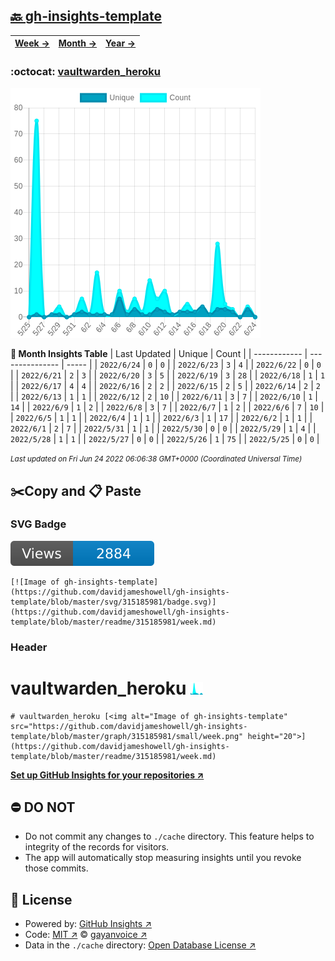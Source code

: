 ## [🔙 gh-insights-template](https://github.com/davidjameshowell/gh-insights-template)
| [**Week →**](https://github.com/davidjameshowell/gh-insights-template/blob/master/readme/315185981/week.md) | [**Month →**](https://github.com/davidjameshowell/gh-insights-template/blob/master/readme/315185981/month.md) | [**Year →**](https://github.com/davidjameshowell/gh-insights-template/blob/master/readme/315185981/year.md) |
 | ------------ | --------------- | ----- |

### :octocat: [vaultwarden_heroku](https://github.com/davidjameshowell/vaultwarden_heroku)
![Image of gh-insights-template](https://github.com/davidjameshowell/gh-insights-template/blob/master/graph/315185981/large/month.png)

**:calendar: Month Insights Table**
| Last Updated | Unique | Count |
 | ------------ | --------------- | ----- |
 | `2022/6/24` |  `0` | `0` |
 | `2022/6/23` |  `3` | `4` |
 | `2022/6/22` |  `0` | `0` |
 | `2022/6/21` |  `2` | `3` |
 | `2022/6/20` |  `3` | `5` |
 | `2022/6/19` |  `3` | `28` |
 | `2022/6/18` |  `1` | `1` |
 | `2022/6/17` |  `4` | `4` |
 | `2022/6/16` |  `2` | `2` |
 | `2022/6/15` |  `2` | `5` |
 | `2022/6/14` |  `2` | `2` |
 | `2022/6/13` |  `1` | `1` |
 | `2022/6/12` |  `2` | `10` |
 | `2022/6/11` |  `3` | `7` |
 | `2022/6/10` |  `1` | `14` |
 | `2022/6/9` |  `1` | `2` |
 | `2022/6/8` |  `3` | `7` |
 | `2022/6/7` |  `1` | `2` |
 | `2022/6/6` |  `7` | `10` |
 | `2022/6/5` |  `1` | `1` |
 | `2022/6/4` |  `1` | `1` |
 | `2022/6/3` |  `1` | `17` |
 | `2022/6/2` |  `1` | `1` |
 | `2022/6/1` |  `2` | `7` |
 | `2022/5/31` |  `1` | `1` |
 | `2022/5/30` |  `0` | `0` |
 | `2022/5/29` |  `1` | `4` |
 | `2022/5/28` |  `1` | `1` |
 | `2022/5/27` |  `0` | `0` |
 | `2022/5/26` |  `1` | `75` |
 | `2022/5/25` |  `0` | `0` |

<small><i>Last updated on Fri Jun 24 2022 06:06:38 GMT+0000 (Coordinated Universal Time)</i></small>

## ✂️Copy and 📋 Paste
### SVG Badge
[![Image of gh-insights-template](https://github.com/davidjameshowell/gh-insights-template/blob/master/svg/315185981/badge.svg)](https://github.com/davidjameshowell/gh-insights-template/blob/master/readme/315185981/week.md)
```readme
[![Image of gh-insights-template](https://github.com/davidjameshowell/gh-insights-template/blob/master/svg/315185981/badge.svg)](https://github.com/davidjameshowell/gh-insights-template/blob/master/readme/315185981/week.md)
```
### Header
# vaultwarden_heroku [<img alt="Image of gh-insights-template" src="https://github.com/davidjameshowell/gh-insights-template/blob/master/graph/315185981/small/week.png" height="20">](https://github.com/davidjameshowell/gh-insights-template/blob/master/readme/315185981/week.md)
```readme
# vaultwarden_heroku [<img alt="Image of gh-insights-template" src="https://github.com/davidjameshowell/gh-insights-template/blob/master/graph/315185981/small/week.png" height="20">](https://github.com/davidjameshowell/gh-insights-template/blob/master/readme/315185981/week.md)
```
[**Set up GitHub Insights for your repositories ↗️**](https://github.com/gayanvoice/github-insights)
## ⛔ DO NOT
- Do not commit any changes to `./cache` directory. This feature helps to integrity of the records for visitors.
- The app will automatically stop measuring insights until you revoke those commits.
## 📄 License
- Powered by: [GitHub Insights ↗️](https://github.com/gayanvoice/github-insights)
- Code: [MIT ↗️](./LICENSE) © [gayanvoice ↗️](https://github.com/gayanvoice)
- Data in the `./cache` directory: [Open Database License ↗️](https://opendatacommons.org/licenses/odbl/1-0/)